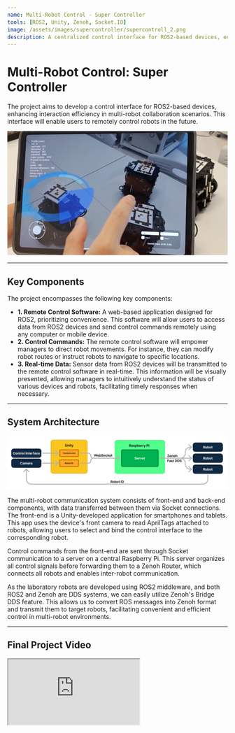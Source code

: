 ```yaml
---
name: Multi-Robot Control - Super Controller
tools: [ROS2, Unity, Zenoh, Socket.IO]
image: /assets/images/supercontroller/supercontroll_2.png
description: A centralized control interface for ROS2-based devices, enabling efficient multi-robot collaboration and remote management through a web-based application.
---
```


# Multi-Robot Control: Super Controller

<p class="text-center">
The project aims to develop a control interface for ROS2-based devices, enhancing interaction efficiency in multi-robot collaboration scenarios. This interface will enable users to remotely control robots in the future.
</p>

<p class="text-center">
  <img src="/assets/images/supercontroller/supercontroll_2.png" alt="Super Controller Interface" class="img-fluid rounded-lg shadow-lg">
</p>

---

## Key Components

The project encompasses the following key components:

- **1. Remote Control Software:** A web-based application designed for ROS2, prioritizing convenience. This software will allow users to access data from ROS2 devices and send control commands remotely using any computer or mobile device.
- **2. Control Commands:** The remote control software will empower managers to direct robot movements. For instance, they can modify robot routes or instruct robots to navigate to specific locations.
- **3. Real-time Data:** Sensor data from ROS2 devices will be transmitted to the remote control software in real-time. This information will be visually presented, allowing managers to intuitively understand the status of various devices and robots, facilitating timely responses when necessary.

---

## System Architecture

<p class="text-center">
  <img src="/assets/images/supercontroller/supercontroll_framework.png" alt="System Architecture Diagram" class="img-fluid rounded-lg shadow-lg">
</p>

The multi-robot communication system consists of front-end and back-end components, with data transferred between them via Socket connections. The front-end is a Unity-developed application for smartphones and tablets. This app uses the device's front camera to read AprilTags attached to robots, allowing users to select and bind the control interface to the corresponding robot.

Control commands from the front-end are sent through Socket communication to a server on a central Raspberry Pi. This server organizes all control signals before forwarding them to a Zenoh Router, which connects all robots and enables inter-robot communication.

As the laboratory robots are developed using ROS2 middleware, and both ROS2 and Zenoh are DDS systems, we can easily utilize Zenoh's Bridge DDS feature. This allows us to convert ROS messages into Zenoh format and transmit them to target robots, facilitating convenient and efficient control in multi-robot environments.

---

## Final Project Video

<div class="video my-4">
  <iframe src="https://www.youtube.com/embed/iEp8NJe1Z8A?si=giUsoE4eCEe8Wd-R&mute=1" allow="accelerometer; autoplay; clipboard-write; encrypted-media; gyroscope; picture-in-picture" allowfullscreen></iframe>
</div>